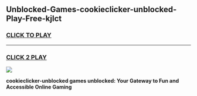 
## Unblocked-Games-cookieclicker-unblocked-Play-Free-kjlct
<h3>
<a href="https://premium76.site?title=cookieclicker-unblocked&ref=10A">CLICK TO PLAY</a></h3>
<hr>

<h3>
<a href="https://premium76.site?title=cookieclicker-unblocked&ref=10A">CLICK 2 PLAY</a>
  
</h3>

<a href="https://premium76.site?title=cookieclicker-unblocked&ref=10A"><img src="https://clearcache.store/games.png"></a>


**cookieclicker-unblocked games unblocked: Your Gateway to Fun and Accessible Online Gaming**
